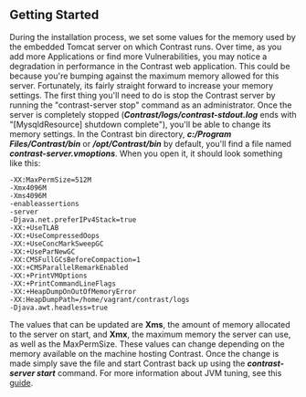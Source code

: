 <!--
title: "Configuring Embedded Tomcat Instance"
description: "Guidelines for configuring the embedded Tomcat instance of TeamServer"
-->

## Getting Started
During the installation process, we set some values for the memory used by the embedded Tomcat server on which Contrast runs. Over time, as you add more Applications or find more Vulnerabilities, you may notice a degradation in performance in the Contrast web application. This could be because you're bumping against the maximum memory allowed for this server. Fortunately, its fairly straight forward to increase your memory settings.
The first thing you'll need to do is stop the Contrast server by running the "contrast-server stop" command as an administrator. 
Once the server is completely stopped (***Contrast/logs/contrast-stdout.log*** ends with "[MysqldResource] shutdown complete"), you'll be able to change its memory settings. In the Contrast bin directory, ***c:/Program Files/Contrast/bin*** or ***/opt/Contrast/bin*** by default, you'll find a file named ***contrast-server.vmoptions***. When you open it, it should look something like this: 
````
-XX:MaxPermSize=512M
-Xmx4096M
-Xms4096M
-enableassertions
-server
-Djava.net.preferIPv4Stack=true
-XX:+UseTLAB
-XX:+UseCompressedOops
-XX:+UseConcMarkSweepGC
-XX:+UseParNewGC
-XX:CMSFullGCsBeforeCompaction=1
-XX:+CMSParallelRemarkEnabled
-XX:+PrintVMOptions
-XX:+PrintCommandLineFlags
-XX:+HeapDumpOnOutOfMemoryError
-XX:HeapDumpPath=/home/vagrant/contrast/logs
-Djava.awt.headless=true
````
The values that can be updated are **Xms**, the amount of memory allocated to the server on start, and **Xmx**, the maximum memory the server can use, as well as the MaxPermSize. These values can change depending on the memory available on the machine hosting Contrast. Once the change is made simply save the file and start Contrast back up using the ***contrast-server start*** command. For more information about JVM tuning, see this [guide](http://www.oracle.com/technetwork/articles/java/vmoptions-jsp-140102.html).
